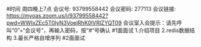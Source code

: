 #时间
周四晚上7点
会议号: 93799558442 会议密码: 277113 会议链接: https://myoas.zoom.us/j/93799558442?pwd=WWIxZEc5T0IyN3VoejRhK0lVRlZYQT09 会议室入会提示：请先呼叫“0”+“会议号”，再输入密码，按“#“号确认
#1面面试
1.介绍项目
2.redis数据结构
3.最长严格自增序列
#2面面试
